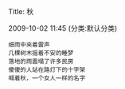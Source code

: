 Title: 秋

2009-10-02 11:45 (分类:默认分类)
 

```
细雨中夹着雷声
几棵树木摇着不安的睡梦
落地的雨震塌了许多民房
傻傻的人站在路灯下的十字架
喊着秋，一个女人一样的名字
```